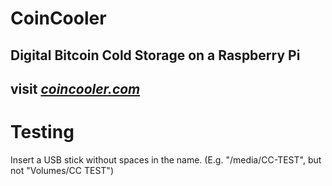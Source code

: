 # CoinCooler
## Digital Bitcoin Cold Storage on a Raspberry Pi
## visit [*coincooler.com*](http://coincooler.com/)

# Testing
Insert a USB stick without spaces in the name. (E.g. "/media/CC-TEST", but not "Volumes/CC TEST")

